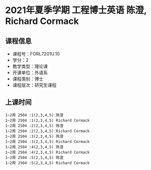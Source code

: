 # 2021年夏季学期 工程博士英语 陈澄, Richard Cormack






## 课程信息

- 课程号：FORL7201U.10
- 学分：2
- 教学类型：理论课
- 开课单位：外语系
- 课程类别：博士
- 课程层次：研究生课程

## 上课时间

```
1~2周 2504 :1(2,3,4,5) 陈澄
1~2周 2504 :1(2,3,4,5) Richard Cormack
1~2周 2504 :2(2,3,4,5) 陈澄
1~2周 2504 :2(2,3,4,5) Richard Cormack
1~2周 2504 :3(2,3,4,5) 陈澄
1~2周 2504 :3(2,3,4,5) Richard Cormack
1~2周 2504 :4(2,3,4,5) 陈澄
1~2周 2504 :4(2,3,4,5) Richard Cormack
1~2周 2504 :5(2,3,4,5) 陈澄
1~2周 2504 :5(2,3,4,5) Richard Cormack
```

